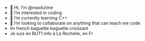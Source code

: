 - 👋 Hi, I’m @maxkzime
- 👀 I’m interested in coding
- 🌱 I’m currently learning C++
- 💞️ I’m looking to collaborate on anything that can teach me code
- Im french baguette baguette croissant
- Je suis en BUT1 info à La Rochelle, en Fr

<!---
maxkzime/maxkzime is a ✨ special ✨ repository because its `README.md` (this file) appears on your GitHub profile.
You can click the Preview link to take a look at your changes.
--->
